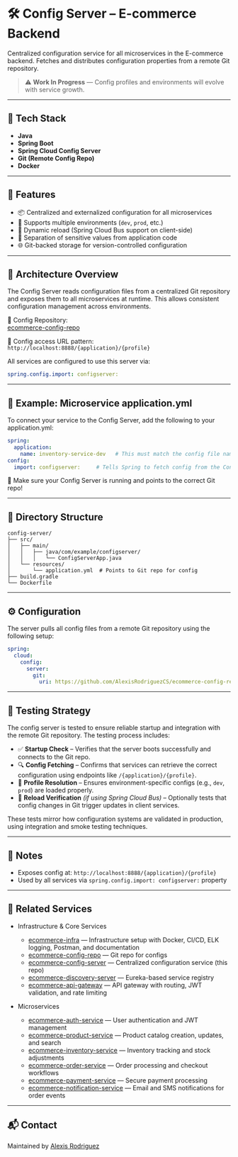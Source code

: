 # 🛠️ Config Server – E-commerce Backend

Centralized configuration service for all microservices in the E-commerce backend. Fetches and distributes configuration properties from a remote Git repository.

> ⚠️ **Work In Progress** — Config profiles and environments will evolve with service growth.

---

## 🔧 Tech Stack

- **Java**
- **Spring Boot**
- **Spring Cloud Config Server**
- **Git (Remote Config Repo)**
- **Docker**

---

## 🚀 Features

- 📦 Centralized and externalized configuration for all microservices
- 📂 Supports multiple environments (`dev`, `prod`, etc.)
- 🔄 Dynamic reload (Spring Cloud Bus support on client-side)
- 🔐 Separation of sensitive values from application code
- 🌐 Git-backed storage for version-controlled configuration

---

## 🧱 Architecture Overview

The Config Server reads configuration files from a centralized Git repository and exposes them to all microservices at runtime. This allows consistent configuration management across environments.

📁 Config Repository:  
[ecommerce-config-repo](https://github.com/AlexisRodriguezCS/ecommerce-config-repo)

🔗 Config access URL pattern:  
`http://localhost:8888/{application}/{profile}`

All services are configured to use this server via:
```yaml
spring.config.import: configserver:
```

---

## 🧾 Example: Microservice application.yml
To connect your service to the Config Server, add the following to your application.yml:

```yaml
spring:
  application:
    name: inventory-service-dev   # This must match the config file name in the config repo
config:
  import: configserver:     # Tells Spring to fetch config from the Config Server
```
📝 Make sure your Config Server is running and points to the correct Git repo!

---

## 📁 Directory Structure

```
config-server/
├── src/
│   ├── main/
│   │   ├── java/com/example/configserver/
│   │   │   └── ConfigServerApp.java
│   └── resources/
│       └── application.yml  # Points to Git repo for config
├── build.gradle
└── Dockerfile
```

---

## ⚙️ Configuration

The server pulls all config files from a remote Git repository using the following setup:

```yaml
spring:
  cloud:
    config:
      server:
        git:
          uri: https://github.com/AlexisRodriguezCS/ecommerce-config-repo
```

---


## 🧪 Testing Strategy

The config server is tested to ensure reliable startup and integration with the remote Git repository. The testing process includes:

- ✅ **Startup Check** – Verifies that the server boots successfully and connects to the Git repo.
- 🔍 **Config Fetching** – Confirms that services can retrieve the correct configuration using endpoints like `/{application}/{profile}`.
- 🧪 **Profile Resolution** – Ensures environment-specific configs (e.g., `dev`, `prod`) are loaded properly.
- 🔄 **Reload Verification** *(if using Spring Cloud Bus)* – Optionally tests that config changes in Git trigger updates in client services.

These tests mirror how configuration systems are validated in production, using integration and smoke testing techniques.

---

## 📌 Notes

- Exposes config at: `http://localhost:8888/{application}/{profile}`
- Used by all services via `spring.config.import: configserver:` property

---

## 🧱 Related Services

- Infrastructure & Core Services
  - [ecommerce-infra](https://github.com/AlexisRodriguezCS/ecommerce-infra) — Infrastructure setup with Docker, CI/CD, ELK logging, Postman, and documentation
  - [ecommerce-config-repo](https://github.com/AlexisRodriguezCS/ecommerce-config-repo) — Git repo for configs
  - [ecommerce-config-server](https://github.com/AlexisRodriguezCS/ecommerce-config-server) — Centralized configuration service (this repo)
  - [ecommerce-discovery-server](https://github.com/AlexisRodriguezCS/ecommerce-discovery-server) — Eureka-based service registry
  - [ecommerce-api-gateway](https://github.com/AlexisRodriguezCS/ecommerce-api-gateway) — API gateway with routing, JWT validation, and rate limiting

- Microservices
  - [ecommerce-auth-service](https://github.com/AlexisRodriguezCS/ecommerce-auth-service) — User authentication and JWT management
  - [ecommerce-product-service](https://github.com/AlexisRodriguezCS/ecommerce-product-service) — Product catalog creation, updates, and search
  - [ecommerce-inventory-service](https://github.com/AlexisRodriguezCS/ecommerce-inventory-service) — Inventory tracking and stock adjustments
  - [ecommerce-order-service](https://github.com/AlexisRodriguezCS/ecommerce-order-service) — Order processing and checkout workflows
  - [ecommerce-payment-service](https://github.com/AlexisRodriguezCS/ecommerce-payment-service) — Secure payment processing
  - [ecommerce-notification-service](https://github.com/AlexisRodriguezCS/ecommerce-notification-service) — Email and SMS notifications for order events
  
---

## 📬 Contact

Maintained by [Alexis Rodriguez](https://github.com/AlexisRodriguezCS)
